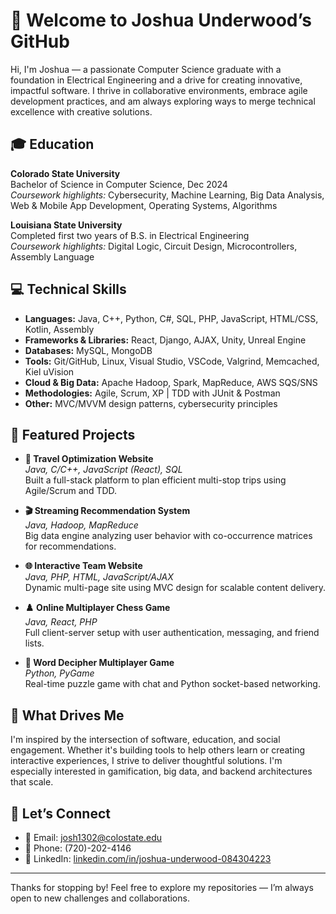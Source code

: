 # 👋 Welcome to Joshua Underwood’s GitHub

Hi, I'm Joshua — a passionate Computer Science graduate with a foundation in Electrical Engineering and a drive for creating innovative, impactful software. I thrive in collaborative environments, embrace agile development practices, and am always exploring ways to merge technical excellence with creative solutions.

## 🎓 Education

**Colorado State University**  
Bachelor of Science in Computer Science, Dec 2024  
_Coursework highlights:_ Cybersecurity, Machine Learning, Big Data Analysis, Web & Mobile App Development, Operating Systems, Algorithms

**Louisiana State University**  
Completed first two years of B.S. in Electrical Engineering  
_Coursework highlights:_ Digital Logic, Circuit Design, Microcontrollers, Assembly Language

## 💻 Technical Skills

- **Languages:** Java, C++, Python, C#, SQL, PHP, JavaScript, HTML/CSS, Kotlin, Assembly
- **Frameworks & Libraries:** React, Django, AJAX, Unity, Unreal Engine
- **Databases:** MySQL, MongoDB
- **Tools:** Git/GitHub, Linux, Visual Studio, VSCode, Valgrind, Memcached, Kiel uVision
- **Cloud & Big Data:** Apache Hadoop, Spark, MapReduce, AWS SQS/SNS
- **Methodologies:** Agile, Scrum, XP | TDD with JUnit & Postman
- **Other:** MVC/MVVM design patterns, cybersecurity principles

## 🚀 Featured Projects

- **🔗 Travel Optimization Website**  
  _Java, C/C++, JavaScript (React), SQL_  
  Built a full-stack platform to plan efficient multi-stop trips using Agile/Scrum and TDD.

- **🎬 Streaming Recommendation System**  
  _Java, Hadoop, MapReduce_  
  Big data engine analyzing user behavior with co-occurrence matrices for recommendations.

- **🌐 Interactive Team Website**  
  _Java, PHP, HTML, JavaScript/AJAX_  
  Dynamic multi-page site using MVC design for scalable content delivery.

- **♟️ Online Multiplayer Chess Game**  
  _Java, React, PHP_  
  Full client-server setup with user authentication, messaging, and friend lists.

- **🧠 Word Decipher Multiplayer Game**  
  _Python, PyGame_  
  Real-time puzzle game with chat and Python socket-based networking.

## 🧠 What Drives Me

I'm inspired by the intersection of software, education, and social engagement. Whether it's building tools to help others learn or creating interactive experiences, I strive to deliver thoughtful solutions. I'm especially interested in gamification, big data, and backend architectures that scale.

## 🌟 Let’s Connect

- 📧 Email: josh1302@colostate.edu  
- 📱 Phone: (720)-202-4146  
- 🔗 LinkedIn: [linkedin.com/in/joshua-underwood-084304223](https://linkedin.com/in/joshua-underwood-084304223)

---

Thanks for stopping by! Feel free to explore my repositories — I’m always open to new challenges and collaborations.
